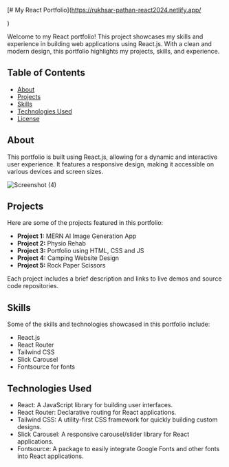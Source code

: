 [# My React Portfolio](https://rukhsar-pathan-react2024.netlify.app/

)

Welcome to my React portfolio! This project showcases my skills and experience in building web applications using React.js. With a clean and modern design, this portfolio highlights my projects, skills, and experience.

## Table of Contents

- [About](#about)
- [Projects](#projects)
- [Skills](#skills)
- [Technologies Used](#technologies-used)
- [License](#license)

## About

This portfolio is built using React.js, allowing for a dynamic and interactive user experience. It features a responsive design, making it accessible on various devices and screen sizes.

![Screenshot (4)](https://github.com/Rukhsar-coder/React-Portfolio/assets/77547142/95d9c311-d34f-43f7-aaee-5d4d86f6d2df)

## Projects

Here are some of the projects featured in this portfolio:

- **Project 1:** MERN AI Image Generation App
- **Project 2:** Physio Rehab
- **Project 3:** Portfolio using HTML, CSS and JS
- **Project 4:** Camping Website Design
- **Project 5:** Rock Paper Scissors

Each project includes a brief description and links to live demos and source code repositories.

## Skills

Some of the skills and technologies showcased in this portfolio include:

- React.js
- React Router
- Tailwind CSS
- Slick Carousel
- Fontsource for fonts

## Technologies Used

- React: A JavaScript library for building user interfaces.
- React Router: Declarative routing for React applications.
- Tailwind CSS: A utility-first CSS framework for quickly building custom designs.
- Slick Carousel: A responsive carousel/slider library for React applications.
- Fontsource: A package to easily integrate Google Fonts and other fonts into React applications.
